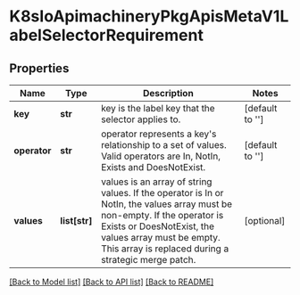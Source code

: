 # K8sIoApimachineryPkgApisMetaV1LabelSelectorRequirement

## Properties
Name | Type | Description | Notes
------------ | ------------- | ------------- | -------------
**key** | **str** | key is the label key that the selector applies to. | [default to '']
**operator** | **str** | operator represents a key&#39;s relationship to a set of values. Valid operators are In, NotIn, Exists and DoesNotExist. | [default to '']
**values** | **list[str]** | values is an array of string values. If the operator is In or NotIn, the values array must be non-empty. If the operator is Exists or DoesNotExist, the values array must be empty. This array is replaced during a strategic merge patch. | [optional] 

[[Back to Model list]](../README.md#documentation-for-models) [[Back to API list]](../README.md#documentation-for-api-endpoints) [[Back to README]](../README.md)


